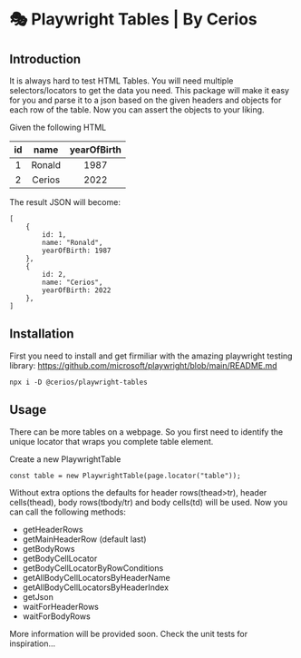 # 🎭 Playwright Tables | By Cerios

## Introduction

It is always hard to test HTML Tables. You will need multiple selectors/locators to get the data you need. This package will make it easy for you and parse it to a json based on the given headers and objects for each row of the table. Now you can assert the objects to your liking.

Given the following HTML

| id  |  name  | yearOfBirth |
| :-: | :----: | :---------: |
|  1  | Ronald |    1987     |
|  2  | Cerios |    2022     |

The result JSON will become:

```
[
    {
        id: 1,
        name: "Ronald",
        yearOfBirth: 1987
    },
    {
        id: 2,
        name: "Cerios",
        yearOfBirth: 2022
    },
]
```

## Installation

First you need to install and get firmiliar with the amazing playwright testing library:
https://github.com/microsoft/playwright/blob/main/README.md

```
npx i -D @cerios/playwright-tables
```

## Usage

There can be more tables on a webpage. So you first need to identify the unique locator that wraps you complete table element.

Create a new PlaywrightTable

```
const table = new PlaywrightTable(page.locator("table"));
```

Without extra options the defaults for header rows(thead>tr), header cells(thead), body rows(tbody/tr) and body cells(td) will be used.
Now you can call the following methods:

- getHeaderRows
- getMainHeaderRow (default last)
- getBodyRows
- getBodyCellLocator
- getBodyCellLocatorByRowConditions
- getAllBodyCellLocatorsByHeaderName
- getAllBodyCellLocatorsByHeaderIndex
- getJson
- waitForHeaderRows
- waitForBodyRows

More information will be provided soon. Check the unit tests for inspiration...
